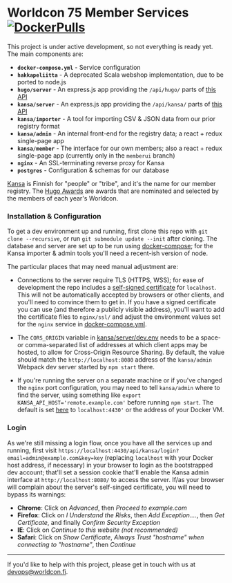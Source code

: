 # Worldcon 75 Member Services [![DockerPulls](https://img.shields.io/docker/stars/worldcon75/api.svg)](https://hub.docker.com/r/worldcon75/api/)

This project is under active development, so not everything is ready yet. The main components are:

- **`docker-compose.yml`** - Service configuration
- **`hakkapeliitta`** - A deprecated Scala webshop implementation, due to be ported to node.js
- **`hugo/server`** - An express.js app providing the `/api/hugo/` parts of [this API](API.md)
- **`kansa/server`** - An express.js app providing the `/api/kansa/` parts of [this API](API.md)
- **`kansa/importer`** - A tool for importing CSV & JSON data from our prior registry format
- **`kansa/admin`** - An internal front-end for the registry data; a react + redux single-page app
- **`kansa/member`** - The interface for our own members; also a react + redux single-page app
  (currently only in the `memberui` branch)
- **`nginx`** - An SSL-terminating reverse proxy for Kansa
- **`postgres`** - Configuration & schemas for our database

[Kansa](https://en.wiktionary.org/wiki/kansa#Finnish) is Finnish for "people" or "tribe", and it's
the name for our member registry. The [Hugo Awards](http://www.thehugoawards.org/) are awards that
are nominated and selected by the members of each year's Worldcon.


### Installation & Configuration

To get a dev environment up and running, first clone this repo with `git clone --recursive`, or run
`git submodule update --init` after cloning. The database and server are set up to be run using
[docker-compose](https://docs.docker.com/compose/); for the Kansa importer & admin tools you'll need
a recent-ish version of node.

The particular places that may need manual adjustment are:

- Connections to the server require TLS (HTTPS, WSS); for ease of development the repo includes a
  [self-signed certificate](http://www.selfsignedcertificate.com/) for `localhost`. This will not
  be automatically accepted by browsers or other clients, and you'll need to convince them to get
  in. If you have a signed certificate you can use (and therefore a publicly visible address),
  you'll want to add the certificate files to `nginx/ssl/` and adjust the environment values set for
  the `nginx` service in [docker-compose.yml](docker-compose.yml).

- The `CORS_ORIGIN` variable in [kansa/server/dev.env](kansa/server/dev.env) needs to be a space- or
  comma-separated list of addresses at which client apps may be hosted, to allow for Cross-Origin
  Resource Sharing. By default, the value should match the `http://localhost:8080` address of the
  `kansa/admin` Webpack dev server started by `npm start` there.

- If you're running the server on a separate machine or if you've changed the `nginx` port
  configuration, you may need to tell `kansa/admin` where to find the server, using something like
  `export KANSA_API_HOST='remote.example.com'` before running `npm start`. The default is set
  [here](kansa/admin/webpack.config.js) to `localhost:4430'` or the address of your Docker VM.


### Login

As we're still missing a login flow, once you have all the services up and running, first visit
`https://localhost:4430/api/kansa/login?email=admin@example.com&key=key` (replacing `localhost` with
your Docker host address, if necessary) in your browser to login as the bootstrapped dev account;
that'll set a session cookie that'll enable the Kansa admin interface at `http://localhost:8080/` to
access the server. If/as your browser will complain about the server's self-singed certificate, you
will need to bypass its warnings:
- **Chrome**: Click on _Advanced_, then _Proceed to example.com_
- **Firefox**: Click on _I Understand the Risks_, then _Add Exception...._, then _Get Certificate_,
  and finally _Confirm Security Exception_
- **IE**: Click on _Continue to this website (not recommended)_
- **Safari**: Click on _Show Certificate_, _Always Trust "hostname" when connecting to "hostname"_,
  then _Continue_


----

If you'd like to help with this project, please get in touch with us at
[devops@worldcon.fi](mailto:devops@worldcon.fi).
